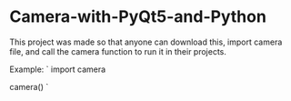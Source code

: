 # Camera-with-PyQt5-and-Python

This project was made so that anyone can download this, import camera file, and call the camera function to run it in their projects.

Example:
`
import camera

camera()
`
